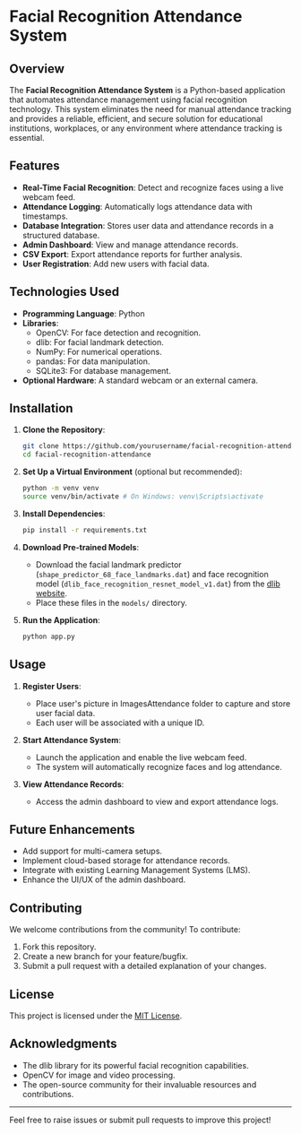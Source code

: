 # Facial Recognition Attendance System

## Overview
The **Facial Recognition Attendance System** is a Python-based application that automates attendance management using facial recognition technology. This system eliminates the need for manual attendance tracking and provides a reliable, efficient, and secure solution for educational institutions, workplaces, or any environment where attendance tracking is essential.

## Features
- **Real-Time Facial Recognition**: Detect and recognize faces using a live webcam feed.
- **Attendance Logging**: Automatically logs attendance data with timestamps.
- **Database Integration**: Stores user data and attendance records in a structured database.
- **Admin Dashboard**: View and manage attendance records.
- **CSV Export**: Export attendance reports for further analysis.
- **User Registration**: Add new users with facial data.

## Technologies Used
- **Programming Language**: Python
- **Libraries**:
  - OpenCV: For face detection and recognition.
  - dlib: For facial landmark detection.
  - NumPy: For numerical operations.
  - pandas: For data manipulation.
  - SQLite3: For database management.
- **Optional Hardware**: A standard webcam or an external camera.

## Installation
1. **Clone the Repository**:
   ```bash
   git clone https://github.com/yourusername/facial-recognition-attendance.git
   cd facial-recognition-attendance
   ```

2. **Set Up a Virtual Environment** (optional but recommended):
   ```bash
   python -m venv venv
   source venv/bin/activate # On Windows: venv\Scripts\activate
   ```

3. **Install Dependencies**:
   ```bash
   pip install -r requirements.txt
   ```

4. **Download Pre-trained Models**:
   - Download the facial landmark predictor (`shape_predictor_68_face_landmarks.dat`) and face recognition model (`dlib_face_recognition_resnet_model_v1.dat`) from the [dlib website](http://dlib.net/).
   - Place these files in the `models/` directory.

5. **Run the Application**:
   ```bash
   python app.py
   ```

## Usage
1. **Register Users**:
   - Place user's picture in ImagesAttendance folder to capture and store user facial data.
   - Each user will be associated with a unique ID.

2. **Start Attendance System**:
   - Launch the application and enable the live webcam feed.
   - The system will automatically recognize faces and log attendance.

3. **View Attendance Records**:
   - Access the admin dashboard to view and export attendance logs.


## Future Enhancements
- Add support for multi-camera setups.
- Implement cloud-based storage for attendance records.
- Integrate with existing Learning Management Systems (LMS).
- Enhance the UI/UX of the admin dashboard.

## Contributing
We welcome contributions from the community! To contribute:
1. Fork this repository.
2. Create a new branch for your feature/bugfix.
3. Submit a pull request with a detailed explanation of your changes.

## License
This project is licensed under the [MIT License](LICENSE).

## Acknowledgments
- The dlib library for its powerful facial recognition capabilities.
- OpenCV for image and video processing.
- The open-source community for their invaluable resources and contributions.

---
Feel free to raise issues or submit pull requests to improve this project!

